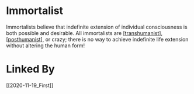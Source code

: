 # Immortalist

Immortalists believe that indefinite extension of individual consciousness is both possible and desirable.  All immortalists are [[transhumanist]], [[posthumanist]], or crazy; there is no way to achieve indefinite life extension without altering the human form!

# Linked By
[[2020-11-19_First]]

[//begin]: # "Autogenerated link references for markdown compatibility"
[transhumanist]: transhumanist "Transhumanist"
[posthumanist]: posthumanist "Posthumanist"
[//end]: # "Autogenerated link references"
